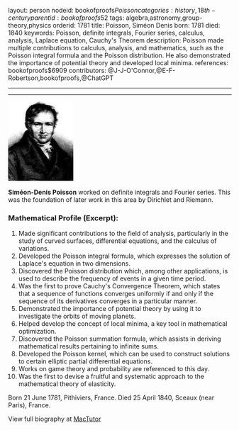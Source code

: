 layout: person
nodeid: bookofproofs$Poisson
categories: history,18th-century
parentid: bookofproofs$52
tags: algebra,astronomy,group-theory,physics
orderid: 1781
title: Poisson, Siméon Denis
born: 1781
died: 1840
keywords: Poisson, definite integrals, Fourier series, calculus, analysis, Laplace equation, Cauchy's Theorem
description: Poisson made multiple contributions to calculus, analysis, and mathematics, such as the Poisson integral formula and the Poisson distribution. He also demonstrated the importance of potential theory and developed local minima.
references: bookofproofs$6909
contributors: @J-J-O'Connor,@E-F-Robertson,bookofproofs,@ChatGPT

---



---

![Poisson.jpg](https://github.com/bookofproofs/bookofproofs.github.io/blob/main/_sources/_assets/images/portraits/Poisson.jpg?raw=true)

**Siméon-Denis Poisson** worked on definite integrals and Fourier series. This was the foundation of later work in this area by Dirichlet and Riemann.

### Mathematical Profile (Excerpt):
1. Made significant contributions to the field of analysis, particularly in the study of curved surfaces, differential equations, and the calculus of variations. 
2. Developed the Poisson integral formula, which expresses the solution of Laplace's equation in two dimensions.
3. Discovered the Poisson distribution which, among other applications, is used to describe the frequency of events in a given time period. 
4. Was the first to prove Cauchy's Convergence Theorem, which states that a sequence of functions converges uniformly if and only if the sequence of its derivatives converges in a particular manner. 
5. Demonstrated the importance of potential theory by using it to investigate the orbits of moving planets. 
6. Helped develop the concept of local minima, a key tool in mathematical optimization. 
7. Discovered the Poisson summation formula, which assists in deriving mathematical results pertaining to infinite sums. 
8. Developed the Poisson kernel, which can be used to construct solutions to certain elliptic partial differential equations. 
9. Works on game theory and probability are referenced to this day. 
10. Was the first to devise a fruitful and systematic approach to the mathematical theory of elasticity.

Born 21 June 1781, Pithiviers, France. Died 25 April 1840, Sceaux (near Paris), France.

View full biography at [MacTutor](https://mathshistory.st-andrews.ac.uk/Biographies/Poisson/)
